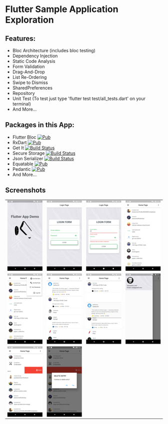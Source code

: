 # Flutter Sample Application Exploration 

## Features:
- Bloc Architecture (includes bloc testing)
- Dependency Injection
- Static Code Analysis
- Form Validation
- Drag-And-Drop
- List Re-Ordering
- Swipe to Dismiss
- SharedPreferences
- Repository 
- Unit Test (To test just type 'flutter test test/all_tests.dart' on your terminal)
- And More...

## Packages in this App:
- Flutter Bloc [![Pub](https://img.shields.io/pub/v/flutter_bloc.svg)](https://pub.dev/packages/flutter_bloc)
- RxDart [![Pub](https://img.shields.io/pub/v/rxdart.svg)](https://pub.dartlang.org/packages/rxdart)
- Get It [![Build Status](https://travis-ci.org/ReactiveX/rxdart.svg?branch=master)](https://pub.dev/packages/get_it)
- Secure Storage [![Build Status](https://travis-ci.org/ReactiveX/rxdart.svg?branch=master)](https://pub.dev/packages/flutter_secure_storage)
- Json Serializer [![Build Status](https://travis-ci.org/google/json_serializable.dart.svg?branch=master)](https://travis-ci.org/google/json_serializable.dart)
- Equatable [![Pub](https://img.shields.io/pub/v/equatable.svg)](https://pub.dartlang.org/packages/equatable)
- Pedantic [![Pub](https://img.shields.io/pub/v/pedantic.svg)](https://pub.dev/packages/pedantic)
- And More...

## Screenshots

|  |  |   | |
| :---:                              | :---:                             | :---:                              | :---:     |
|![](screenshots/Screenshot_01.png) |![](screenshots/Screenshot_02.png) | ![](screenshots/Screenshot_03.png)|![](screenshots/Screenshot_04.png) |
|![](screenshots/Screenshot_05.png) |![](screenshots/Screenshot_06.png) | ![](screenshots/Screenshot_07.png)|![](screenshots/Screenshot_08.png) |
|![](screenshots/Screenshot_09.png) |![](screenshots/Screenshot_10.png)